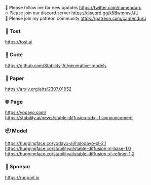🐣 Please follow me for new updates https://twitter.com/camenduru <br />
🔥 Please join our discord server https://discord.gg/k5BwmmvJJU <br />
🥳 Please join my patreon community https://patreon.com/camenduru <br />

### 🥪 Tost
https://tost.ai

### 🧬 Code
https://github.com/Stability-AI/generative-models

### 📄 Paper
https://arxiv.org/abs/2307.01952

### 🌐 Page
https://yodayo.com/ <br />
https://stability.ai/news/stable-diffusion-sdxl-1-announcement <br />

### 📦 Model
https://huggingface.co/yodayo-ai/holodayo-xl-2.1 <br />
https://huggingface.co/stabilityai/stable-diffusion-xl-base-1.0 <br />
https://huggingface.co/stabilityai/stable-diffusion-xl-refiner-1.0 <br />

### 🏢 Sponsor
https://runpod.io